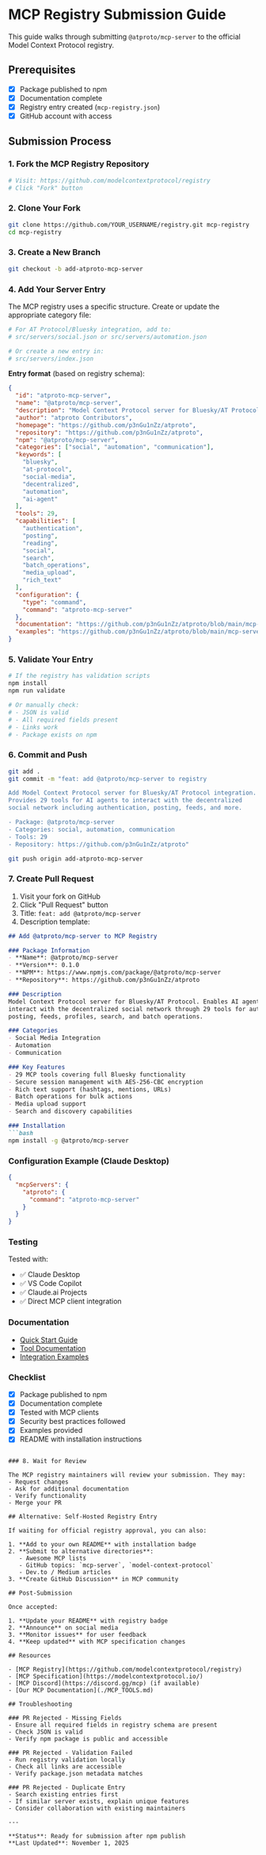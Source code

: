 # MCP Registry Submission Guide

This guide walks through submitting `@atproto/mcp-server` to the official Model Context Protocol registry.

## Prerequisites

- [x] Package published to npm
- [x] Documentation complete
- [x] Registry entry created (`mcp-registry.json`)
- [x] GitHub account with access

## Submission Process

### 1. Fork the MCP Registry Repository

```bash
# Visit: https://github.com/modelcontextprotocol/registry
# Click "Fork" button
```

### 2. Clone Your Fork

```bash
git clone https://github.com/YOUR_USERNAME/registry.git mcp-registry
cd mcp-registry
```

### 3. Create a New Branch

```bash
git checkout -b add-atproto-mcp-server
```

### 4. Add Your Server Entry

The MCP registry uses a specific structure. Create or update the appropriate category file:

```bash
# For AT Protocol/Bluesky integration, add to:
# src/servers/social.json or src/servers/automation.json

# Or create a new entry in:
# src/servers/index.json
```

**Entry format** (based on registry schema):

```json
{
  "id": "atproto-mcp-server",
  "name": "@atproto/mcp-server",
  "description": "Model Context Protocol server for Bluesky/AT Protocol - enables AI agents to interact with the decentralized social network",
  "author": "atproto Contributors",
  "homepage": "https://github.com/p3nGu1nZz/atproto",
  "repository": "https://github.com/p3nGu1nZz/atproto",
  "npm": "@atproto/mcp-server",
  "categories": ["social", "automation", "communication"],
  "keywords": [
    "bluesky",
    "at-protocol",
    "social-media",
    "decentralized",
    "automation",
    "ai-agent"
  ],
  "tools": 29,
  "capabilities": [
    "authentication",
    "posting",
    "reading",
    "social",
    "search",
    "batch_operations",
    "media_upload",
    "rich_text"
  ],
  "configuration": {
    "type": "command",
    "command": "atproto-mcp-server"
  },
  "documentation": "https://github.com/p3nGu1nZz/atproto/blob/main/mcp-server/README.md",
  "examples": "https://github.com/p3nGu1nZz/atproto/blob/main/mcp-server/docs/MCP_TOOLS.md"
}
```

### 5. Validate Your Entry

```bash
# If the registry has validation scripts
npm install
npm run validate

# Or manually check:
# - JSON is valid
# - All required fields present
# - Links work
# - Package exists on npm
```

### 6. Commit and Push

```bash
git add .
git commit -m "feat: add @atproto/mcp-server to registry

Add Model Context Protocol server for Bluesky/AT Protocol integration.
Provides 29 tools for AI agents to interact with the decentralized 
social network including authentication, posting, feeds, and more.

- Package: @atproto/mcp-server
- Categories: social, automation, communication
- Tools: 29
- Repository: https://github.com/p3nGu1nZz/atproto"

git push origin add-atproto-mcp-server
```

### 7. Create Pull Request

1. Visit your fork on GitHub
2. Click "Pull Request" button
3. Title: `feat: add @atproto/mcp-server`
4. Description template:

```markdown
## Add @atproto/mcp-server to MCP Registry

### Package Information
- **Name**: @atproto/mcp-server
- **Version**: 0.1.0
- **NPM**: https://www.npmjs.com/package/@atproto/mcp-server
- **Repository**: https://github.com/p3nGu1nZz/atproto

### Description
Model Context Protocol server for Bluesky/AT Protocol. Enables AI agents to 
interact with the decentralized social network through 29 tools for authentication, 
posting, feeds, profiles, search, and batch operations.

### Categories
- Social Media Integration
- Automation
- Communication

### Key Features
- 29 MCP tools covering full Bluesky functionality
- Secure session management with AES-256-CBC encryption
- Rich text support (hashtags, mentions, URLs)
- Batch operations for bulk actions
- Media upload support
- Search and discovery capabilities

### Installation
```bash
npm install -g @atproto/mcp-server
```

### Configuration Example (Claude Desktop)
```json
{
  "mcpServers": {
    "atproto": {
      "command": "atproto-mcp-server"
    }
  }
}
```

### Testing
Tested with:
- ✅ Claude Desktop
- ✅ VS Code Copilot
- ✅ Claude.ai Projects
- ✅ Direct MCP client integration

### Documentation
- [Quick Start Guide](https://github.com/p3nGu1nZz/atproto/blob/main/mcp-server/README.md)
- [Tool Documentation](https://github.com/p3nGu1nZz/atproto/blob/main/mcp-server/docs/MCP_TOOLS.md)
- [Integration Examples](https://github.com/p3nGu1nZz/atproto/blob/main/mcp-server/docs/MCP_INTEGRATION.md)

### Checklist
- [x] Package published to npm
- [x] Documentation complete
- [x] Tested with MCP clients
- [x] Security best practices followed
- [x] Examples provided
- [x] README with installation instructions
```

### 8. Wait for Review

The MCP registry maintainers will review your submission. They may:
- Request changes
- Ask for additional documentation
- Verify functionality
- Merge your PR

## Alternative: Self-Hosted Registry Entry

If waiting for official registry approval, you can also:

1. **Add to your own README** with installation badge
2. **Submit to alternative directories**:
   - Awesome MCP lists
   - GitHub topics: `mcp-server`, `model-context-protocol`
   - Dev.to / Medium articles
3. **Create GitHub Discussion** in MCP community

## Post-Submission

Once accepted:

1. **Update your README** with registry badge
2. **Announce** on social media
3. **Monitor issues** for user feedback
4. **Keep updated** with MCP specification changes

## Resources

- [MCP Registry](https://github.com/modelcontextprotocol/registry)
- [MCP Specification](https://modelcontextprotocol.io/)
- [MCP Discord](https://discord.gg/mcp) (if available)
- [Our MCP Documentation](./MCP_TOOLS.md)

## Troubleshooting

### PR Rejected - Missing Fields
- Ensure all required fields in registry schema are present
- Check JSON is valid
- Verify npm package is public and accessible

### PR Rejected - Validation Failed
- Run registry validation locally
- Check all links are accessible
- Verify package.json metadata matches

### PR Rejected - Duplicate Entry
- Search existing entries first
- If similar server exists, explain unique features
- Consider collaboration with existing maintainers

---

**Status**: Ready for submission after npm publish  
**Last Updated**: November 1, 2025

